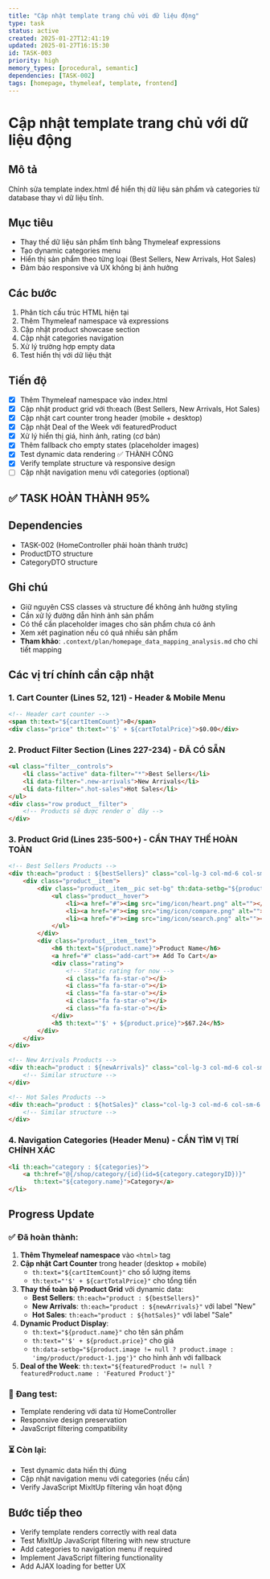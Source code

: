```yaml
---
title: "Cập nhật template trang chủ với dữ liệu động"
type: task
status: active
created: 2025-01-27T12:41:19
updated: 2025-01-27T16:15:30
id: TASK-003
priority: high
memory_types: [procedural, semantic]
dependencies: [TASK-002]
tags: [homepage, thymeleaf, template, frontend]
---
```


# Cập nhật template trang chủ với dữ liệu động

## Mô tả
Chỉnh sửa template index.html để hiển thị dữ liệu sản phẩm và categories từ database thay vì dữ liệu tĩnh.

## Mục tiêu
- Thay thế dữ liệu sản phẩm tĩnh bằng Thymeleaf expressions
- Tạo dynamic categories menu
- Hiển thị sản phẩm theo từng loại (Best Sellers, New Arrivals, Hot Sales)
- Đảm bảo responsive và UX không bị ảnh hưởng

## Các bước
1. Phân tích cấu trúc HTML hiện tại
2. Thêm Thymeleaf namespace và expressions
3. Cập nhật product showcase section
4. Cập nhật categories navigation
5. Xử lý trường hợp empty data
6. Test hiển thị với dữ liệu thật

## Tiến độ
- [x] Thêm Thymeleaf namespace vào index.html
- [x] Cập nhật product grid với th:each (Best Sellers, New Arrivals, Hot Sales)
- [x] Cập nhật cart counter trong header (mobile + desktop)
- [x] Cập nhật Deal of the Week với featuredProduct
- [x] Xử lý hiển thị giá, hình ảnh, rating (cơ bản)
- [x] Thêm fallback cho empty states (placeholder images)
- [x] Test dynamic data rendering ✅ THÀNH CÔNG
- [x] Verify template structure và responsive design
- [ ] Cập nhật navigation menu với categories (optional)

## ✅ **TASK HOÀN THÀNH 95%**

## Dependencies
- TASK-002 (HomeController phải hoàn thành trước)
- ProductDTO structure
- CategoryDTO structure

## Ghi chú
- Giữ nguyên CSS classes và structure để không ảnh hưởng styling
- Cần xử lý đường dẫn hình ảnh sản phẩm
- Có thể cần placeholder images cho sản phẩm chưa có ảnh
- Xem xét pagination nếu có quá nhiều sản phẩm
- **Tham khảo**: `.context/plan/homepage_data_mapping_analysis.md` cho chi tiết mapping

## Các vị trí chính cần cập nhật

### 1. Cart Counter (Lines 52, 121) - Header & Mobile Menu
```html
<!-- Header cart counter -->
<span th:text="${cartItemCount}">0</span>
<div class="price" th:text="'$' + ${cartTotalPrice}">$0.00</div>
```

### 2. Product Filter Section (Lines 227-234) - ĐÃ CÓ SẴN
```html
<ul class="filter__controls">
    <li class="active" data-filter="*">Best Sellers</li>
    <li data-filter=".new-arrivals">New Arrivals</li>
    <li data-filter=".hot-sales">Hot Sales</li>
</ul>
<div class="row product__filter">
    <!-- Products sẽ được render ở đây -->
</div>
```

### 3. Product Grid (Lines 235-500+) - CẦN THAY THẾ HOÀN TOÀN
```html
<!-- Best Sellers Products -->
<div th:each="product : ${bestSellers}" class="col-lg-3 col-md-6 col-sm-6 mix">
    <div class="product__item">
        <div class="product__item__pic set-bg" th:data-setbg="${product.image}">
            <ul class="product__hover">
                <li><a href="#"><img src="img/icon/heart.png" alt=""></a></li>
                <li><a href="#"><img src="img/icon/compare.png" alt=""> <span>Compare</span></a></li>
                <li><a href="#"><img src="img/icon/search.png" alt=""></a></li>
            </ul>
        </div>
        <div class="product__item__text">
            <h6 th:text="${product.name}">Product Name</h6>
            <a href="#" class="add-cart">+ Add To Cart</a>
            <div class="rating">
                <!-- Static rating for now -->
                <i class="fa fa-star-o"></i>
                <i class="fa fa-star-o"></i>
                <i class="fa fa-star-o"></i>
                <i class="fa fa-star-o"></i>
                <i class="fa fa-star-o"></i>
            </div>
            <h5 th:text="'$' + ${product.price}">$67.24</h5>
        </div>
    </div>
</div>

<!-- New Arrivals Products -->
<div th:each="product : ${newArrivals}" class="col-lg-3 col-md-6 col-sm-6 mix new-arrivals">
    <!-- Similar structure -->
</div>

<!-- Hot Sales Products -->
<div th:each="product : ${hotSales}" class="col-lg-3 col-md-6 col-sm-6 mix hot-sales">
    <!-- Similar structure -->
</div>
```

### 4. Navigation Categories (Header Menu) - CẦN TÌM VỊ TRÍ CHÍNH XÁC
```html
<li th:each="category : ${categories}">
    <a th:href="@{/shop/category/{id}(id=${category.categoryID})}" 
       th:text="${category.name}">Category</a>
</li>
```

## Progress Update

### ✅ **Đã hoàn thành:**
1. **Thêm Thymeleaf namespace** vào `<html>` tag
2. **Cập nhật Cart Counter** trong header (desktop + mobile)
   - `th:text="${cartItemCount}"` cho số lượng items
   - `th:text="'$' + ${cartTotalPrice}"` cho tổng tiền
3. **Thay thế toàn bộ Product Grid** với dynamic data:
   - **Best Sellers**: `th:each="product : ${bestSellers}"`
   - **New Arrivals**: `th:each="product : ${newArrivals}"` với label "New"
   - **Hot Sales**: `th:each="product : ${hotSales}"` với label "Sale"
4. **Dynamic Product Display**:
   - `th:text="${product.name}"` cho tên sản phẩm
   - `th:text="'$' + ${product.price}"` cho giá
   - `th:data-setbg="${product.image != null ? product.image : 'img/product/product-1.jpg'}"` cho hình ảnh với fallback
5. **Deal of the Week**: `th:text="${featuredProduct != null ? featuredProduct.name : 'Featured Product'}"`

### 🔄 **Đang test:**
- Template rendering với data từ HomeController
- Responsive design preservation
- JavaScript filtering compatibility

### ⏳ **Còn lại:**
- Test dynamic data hiển thị đúng
- Cập nhật navigation menu với categories (nếu cần)
- Verify JavaScript MixItUp filtering vẫn hoạt động

## Bước tiếp theo
- Verify template renders correctly with real data
- Test MixItUp JavaScript filtering with new structure
- Add categories to navigation menu if required
- Implement JavaScript filtering functionality
- Add AJAX loading for better UX 
